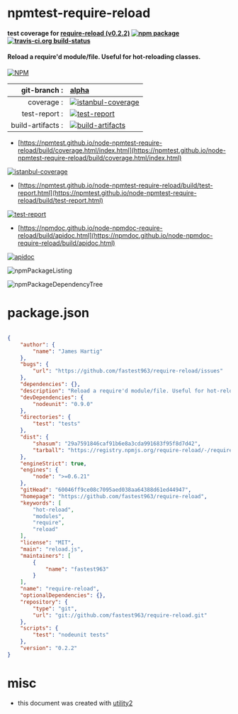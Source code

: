 # npmtest-require-reload

#### test coverage for  [require-reload (v0.2.2)](https://github.com/fastest963/require-reload)  [![npm package](https://img.shields.io/npm/v/npmtest-require-reload.svg?style=flat-square)](https://www.npmjs.org/package/npmtest-require-reload) [![travis-ci.org build-status](https://api.travis-ci.org/npmtest/node-npmtest-require-reload.svg)](https://travis-ci.org/npmtest/node-npmtest-require-reload)

#### Reload a require'd module/file. Useful for hot-reloading classes.

[![NPM](https://nodei.co/npm/require-reload.png?downloads=true&downloadRank=true&stars=true)](https://www.npmjs.com/package/require-reload)

| git-branch : | [alpha](https://github.com/npmtest/node-npmtest-require-reload/tree/alpha)|
|--:|:--|
| coverage : | [![istanbul-coverage](https://npmtest.github.io/node-npmtest-require-reload/build/coverage.badge.svg)](https://npmtest.github.io/node-npmtest-require-reload/build/coverage.html/index.html)|
| test-report : | [![test-report](https://npmtest.github.io/node-npmtest-require-reload/build/test-report.badge.svg)](https://npmtest.github.io/node-npmtest-require-reload/build/test-report.html)|
| build-artifacts : | [![build-artifacts](https://npmtest.github.io/node-npmtest-require-reload/glyphicons_144_folder_open.png)](https://github.com/npmtest/node-npmtest-require-reload/tree/gh-pages/build)|

- [https://npmtest.github.io/node-npmtest-require-reload/build/coverage.html/index.html](https://npmtest.github.io/node-npmtest-require-reload/build/coverage.html/index.html)

[![istanbul-coverage](https://npmtest.github.io/node-npmtest-require-reload/build/screenCapture.buildCi.browser.%252Ftmp%252Fbuild%252Fcoverage.lib.html.png)](https://npmtest.github.io/node-npmtest-require-reload/build/coverage.html/index.html)

- [https://npmtest.github.io/node-npmtest-require-reload/build/test-report.html](https://npmtest.github.io/node-npmtest-require-reload/build/test-report.html)

[![test-report](https://npmtest.github.io/node-npmtest-require-reload/build/screenCapture.buildCi.browser.%252Ftmp%252Fbuild%252Ftest-report.html.png)](https://npmtest.github.io/node-npmtest-require-reload/build/test-report.html)

- [https://npmdoc.github.io/node-npmdoc-require-reload/build/apidoc.html](https://npmdoc.github.io/node-npmdoc-require-reload/build/apidoc.html)

[![apidoc](https://npmdoc.github.io/node-npmdoc-require-reload/build/screenCapture.buildCi.browser.%252Ftmp%252Fbuild%252Fapidoc.html.png)](https://npmdoc.github.io/node-npmdoc-require-reload/build/apidoc.html)

![npmPackageListing](https://npmtest.github.io/node-npmtest-require-reload/build/screenCapture.npmPackageListing.svg)

![npmPackageDependencyTree](https://npmtest.github.io/node-npmtest-require-reload/build/screenCapture.npmPackageDependencyTree.svg)



# package.json

```json

{
    "author": {
        "name": "James Hartig"
    },
    "bugs": {
        "url": "https://github.com/fastest963/require-reload/issues"
    },
    "dependencies": {},
    "description": "Reload a require'd module/file. Useful for hot-reloading classes.",
    "devDependencies": {
        "nodeunit": "0.9.0"
    },
    "directories": {
        "test": "tests"
    },
    "dist": {
        "shasum": "29a7591846caf91b6e8a3cda991683f95f8d7d42",
        "tarball": "https://registry.npmjs.org/require-reload/-/require-reload-0.2.2.tgz"
    },
    "engineStrict": true,
    "engines": {
        "node": ">=0.6.21"
    },
    "gitHead": "60046ff9ce08c7095aed038aa64388d61ed44947",
    "homepage": "https://github.com/fastest963/require-reload",
    "keywords": [
        "hot-reload",
        "modules",
        "require",
        "reload"
    ],
    "license": "MIT",
    "main": "reload.js",
    "maintainers": [
        {
            "name": "fastest963"
        }
    ],
    "name": "require-reload",
    "optionalDependencies": {},
    "repository": {
        "type": "git",
        "url": "git://github.com/fastest963/require-reload.git"
    },
    "scripts": {
        "test": "nodeunit tests"
    },
    "version": "0.2.2"
}
```



# misc
- this document was created with [utility2](https://github.com/kaizhu256/node-utility2)
